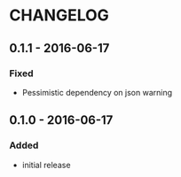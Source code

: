# CHANGELOG

## 0.1.1 - 2016-06-17
### Fixed
- Pessimistic dependency on json warning

## 0.1.0 - 2016-06-17
### Added
- initial release
